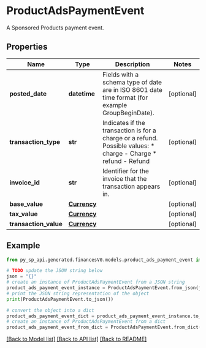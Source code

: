 # ProductAdsPaymentEvent

A Sponsored Products payment event.

## Properties

Name | Type | Description | Notes
------------ | ------------- | ------------- | -------------
**posted_date** | **datetime** | Fields with a schema type of date are in ISO 8601 date time format (for example GroupBeginDate). | [optional] 
**transaction_type** | **str** | Indicates if the transaction is for a charge or a refund.  Possible values:  * charge - Charge  * refund - Refund | [optional] 
**invoice_id** | **str** | Identifier for the invoice that the transaction appears in. | [optional] 
**base_value** | [**Currency**](Currency.md) |  | [optional] 
**tax_value** | [**Currency**](Currency.md) |  | [optional] 
**transaction_value** | [**Currency**](Currency.md) |  | [optional] 

## Example

```python
from py_sp_api.generated.financesV0.models.product_ads_payment_event import ProductAdsPaymentEvent

# TODO update the JSON string below
json = "{}"
# create an instance of ProductAdsPaymentEvent from a JSON string
product_ads_payment_event_instance = ProductAdsPaymentEvent.from_json(json)
# print the JSON string representation of the object
print(ProductAdsPaymentEvent.to_json())

# convert the object into a dict
product_ads_payment_event_dict = product_ads_payment_event_instance.to_dict()
# create an instance of ProductAdsPaymentEvent from a dict
product_ads_payment_event_from_dict = ProductAdsPaymentEvent.from_dict(product_ads_payment_event_dict)
```
[[Back to Model list]](../README.md#documentation-for-models) [[Back to API list]](../README.md#documentation-for-api-endpoints) [[Back to README]](../README.md)


